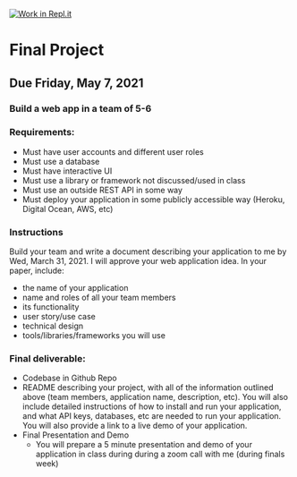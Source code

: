 [![Work in Repl.it](https://classroom.github.com/assets/work-in-replit-14baed9a392b3a25080506f3b7b6d57f295ec2978f6f33ec97e36a161684cbe9.svg)](https://classroom.github.com/online_ide?assignment_repo_id=389073&assignment_repo_type=GroupAssignmentRepo)

# Final Project

## Due Friday, May 7, 2021

### Build a web app in a team of 5-6

### Requirements:

- Must have user accounts and different user roles
- Must use a database
- Must have interactive UI
- Must use a library or framework not discussed/used in class
- Must use an outside REST API in some way
- Must deploy your application in some publicly accessible way (Heroku, Digital
  Ocean, AWS, etc)

### Instructions

Build your team and write a document describing your application to me by Wed,
March 31, 2021. I will approve your web application idea. In your paper,
include:

- the name of your application
- name and roles of all your team members
- its functionality
- user story/use case
- technical design
- tools/libraries/frameworks you will use

### Final deliverable:

- Codebase in Github Repo
- README describing your project, with all of the information outlined above
  (team members, application name, description, etc). You will also include
  detailed instructions of how to install and run your application, and what API
  keys, databases, etc are needed to run your application. You will also provide
  a link to a live demo of your application.
- Final Presentation and Demo
  - You will prepare a 5 minute presentation and demo of your application in
    class during during a zoom call with me (during finals week)
